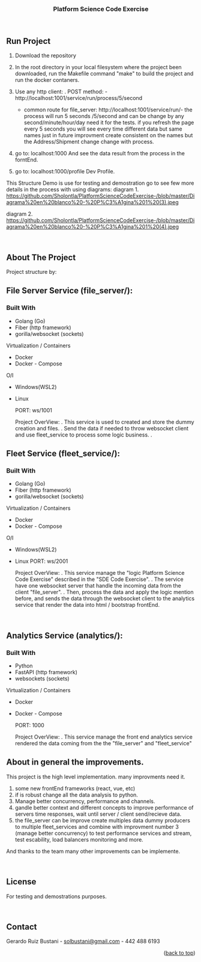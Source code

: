 <div id="top"></div>

<!-- Structure Demo  -->
<div align="center">
  <a href="https://github.com/Sholontla/PlatformScienceCodeExercise-">
  </a>
<h3 align="center">Platform Science Code Exercise</h3>
  <p align="center">
<br />
  </p>
</div>

<!-- RUN THE PROJECT -->

## Run Project

1.  Download the repository

2.  In the root directory in your local filesystem where the project been downloaded, run the Makefile command "make" to build the project and run the docker contaners.

3.  Use any http client:
    . POST method: - http://localhost:1001/service/run/process/5/second

    - common route for file_server: http://localhost:1001/service/run/- the process will run 5 seconds /5/second and can be change by any second/minute/hour/day need it for the tests.
      if you refresh the page every 5 seconds you will see every time different data but same names just in future improvment create consistent on the names but the Address/Shipment change change with process.

4.  go to:
    localhost:1000
    And see the data result from the process in the forntEnd.

5.  go to:
    localhost:1000/profile
    Dev Profile.

This Structure Demo is use for testing and demostration go to see few more details in the process with using diagrams:
diagram 1. https://github.com/Sholontla/PlatformScienceCodeExercise-/blob/master/Diagrama%20en%20blanco%20-%20P%C3%A1gina%201%20(3).jpeg

diagram 2. https://github.com/Sholontla/PlatformScienceCodeExercise-/blob/master/Diagrama%20en%20blanco%20-%20P%C3%A1gina%201%20(4).jpeg

<br />

<!-- ABOUT THE PROJECT -->

## About The Project

Project structure by:

## File Server Service (file_server/):

### Built With

- Golang (Go)
- Fiber (http framework)
- gorilla/websocket (sockets)

Virtualization / Containers

- Docker
- Docker - Compose

O/I

- Windows(WSL2)
- Linux

  PORT: ws/1001

  Project OverView:
  . This service is used to created and store the dummy creation and files.
  . Send the data if needed to throw websocket client and use fleet_service to process some logic business.
  .

## Fleet Service (fleet_service/):

### Built With

- Golang (Go)
- Fiber (http framework)
- gorilla/websocket (sockets)

Virtualization / Containers

- Docker
- Docker - Compose

O/I

- Windows(WSL2)
- Linux
  PORT: ws/2001

  Project OverView:
  . This service manage the "logic Platform Science Code Exercise" described in the "SDE Code Exercise".
  . The service have one websocket server that handle the incoming data from the client "file_server".
  . Then, process the data and apply the logic mention before, and sends the data through the websocket client to the analytics service that render the data into html / bootstrap frontEnd.

<br />

## Analytics Service (analytics/):

### Built With

- Python
- FastAPI (http framework)
- websockets (sockets)

Virtualization / Containers

- Docker
- Docker - Compose

  PORT: 1000

  Project OverView:
  . This service manage the front end analytics service rendered the data coming from the the "file_server" and "fleet_service"

## About in general the improvements.

This project is the high level implementation.
many improvments need it.

1. some new frontEnd frameworks (react, vue, etc)
2. if is robust change all the data analysis to python.
3. Manage better concurrency, performance and channels.
4. gandle better context and different concepts to improve performance of servers time responses, wait until server / client send/recieve data.
5. the file_server can be improve create multiples data dummy producers to multiple fleet_services and combine with improvment number 3 (manage better concurrency) to test performance services and stream, test escability, load balancers monitoring and more.

And thanks to the team many other improvements can be implemente.

<br />

## License

For testing and demostrations purposes.

<!-- CONTACT -->

<br />

## Contact

Gerardo Ruiz Bustani - solbustani@gmail.com - 442 488 6193

<p align="right">(<a href="#top">back to top</a>)</p>
